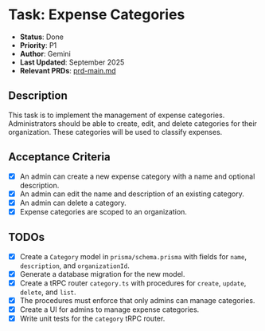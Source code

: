 # Task: Expense Categories

- **Status**: Done
- **Priority**: P1
- **Author**: Gemini
- **Last Updated**: September 2025
- **Relevant PRDs**: [prd-main.md](../product/prd-main.md)

## Description

This task is to implement the management of expense categories. Administrators should be able to create, edit, and delete categories for their organization. These categories will be used to classify expenses.

## Acceptance Criteria

- [x] An admin can create a new expense category with a name and optional description.
- [x] An admin can edit the name and description of an existing category.
- [x] An admin can delete a category.
- [x] Expense categories are scoped to an organization.

## TODOs

- [x] Create a `Category` model in `prisma/schema.prisma` with fields for `name`, `description`, and `organizationId`.
- [x] Generate a database migration for the new model.
- [x] Create a tRPC router `category.ts` with procedures for `create`, `update`, `delete`, and `list`.
- [x] The procedures must enforce that only admins can manage categories.
- [x] Create a UI for admins to manage expense categories.
- [x] Write unit tests for the `category` tRPC router.